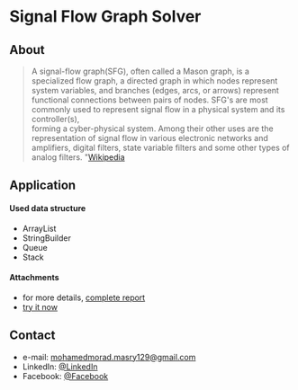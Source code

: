 # Signal Flow Graph Solver
## About
> A signal-flow graph(SFG), often called a Mason graph, is a specialized flow graph,
a directed graph in which nodes represent system variables, and branches (edges, arcs, or arrows) represent functional connections between pairs of nodes.
SFG's are most commonly used to represent signal flow in a physical system and its controller(s),<br/> forming a cyber-physical system.
Among their other uses are the representation of signal flow in various electronic networks and amplifiers, digital filters, state variable filters and some other types of analog filters. "[Wikipedia](https://en.wikipedia.org/wiki/Signal-flow_graph)<br/>
## Application
#### Used data structure
* ArrayList
* StringBuilder
* Queue
* Stack
#### Attachments
* for more details, [complete report](https://github.com/MohamedMurad/signal-flow-graph-solver/blob/master/SFGReport.pdf)<br/>
* [try it now](https://github.com/MohamedMurad/signal-flow-graph-solver/blob/master/run.jar)<br/>
## Contact
* e-mail: mohamedmorad.masry129@gmail.com
* LinkedIn: [@LinkedIn](https://www.linkedin.com/in/m-murad/)
* Facebook: [@Facebook](https://www.facebook.com/m.murad.Egy/)
